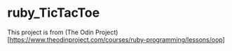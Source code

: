 # ruby_TicTacToe
This project is from (The Odin Project)[https://www.theodinproject.com/courses/ruby-programming/lessons/oop]